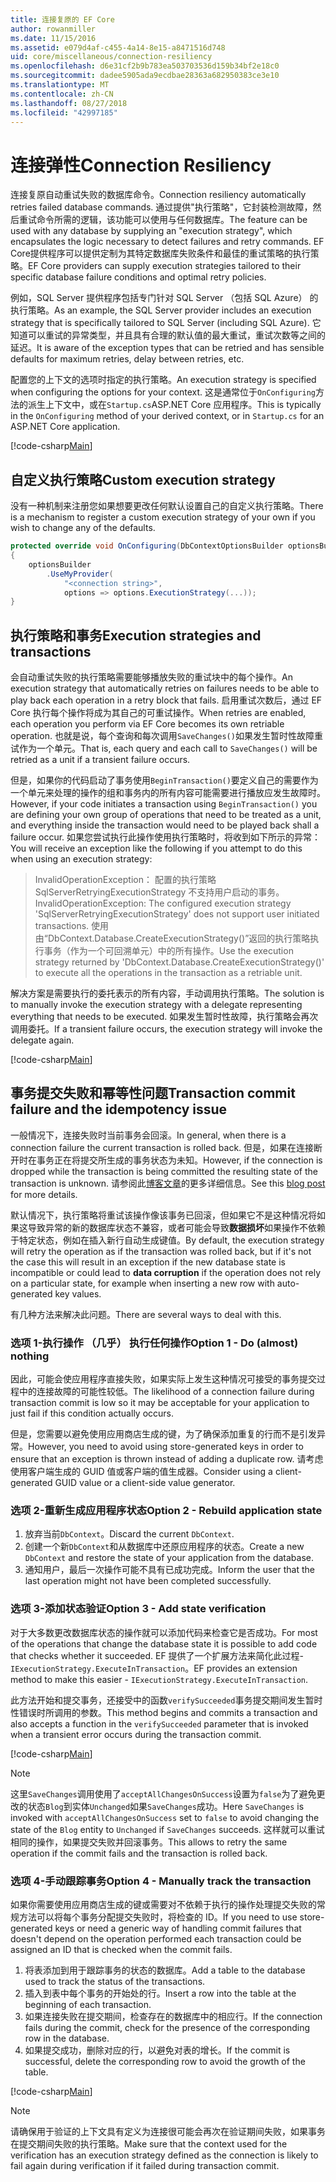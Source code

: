 ```yaml
---
title: 连接复原的 EF Core
author: rowanmiller
ms.date: 11/15/2016
ms.assetid: e079d4af-c455-4a14-8e15-a8471516d748
uid: core/miscellaneous/connection-resiliency
ms.openlocfilehash: d6e31cf2b9b783ea503703536d159b34bf2e18c0
ms.sourcegitcommit: dadee5905ada9ecdbae28363a682950383ce3e10
ms.translationtype: MT
ms.contentlocale: zh-CN
ms.lasthandoff: 08/27/2018
ms.locfileid: "42997185"
---
```

# <a name="connection-resiliency"></a><span data-ttu-id="9c288-102">连接弹性</span><span class="sxs-lookup"><span data-stu-id="9c288-102">Connection Resiliency</span></span>

<span data-ttu-id="9c288-103">连接复原自动重试失败的数据库命令。</span><span class="sxs-lookup"><span data-stu-id="9c288-103">Connection resiliency automatically retries failed database commands.</span></span> <span data-ttu-id="9c288-104">通过提供"执行策略"，它封装检测故障，然后重试命令所需的逻辑，该功能可以使用与任何数据库。</span><span class="sxs-lookup"><span data-stu-id="9c288-104">The feature can be used with any database by supplying an "execution strategy", which encapsulates the logic necessary to detect failures and retry commands.</span></span> <span data-ttu-id="9c288-105">EF Core提供程序可以提供定制为其特定数据库失败条件和最佳的重试策略的执行策略。</span><span class="sxs-lookup"><span data-stu-id="9c288-105">EF Core providers can supply execution strategies tailored to their specific database failure conditions and optimal retry policies.</span></span>

<span data-ttu-id="9c288-106">例如，SQL Server 提供程序包括专门针对 SQL Server （包括 SQL Azure） 的执行策略。</span><span class="sxs-lookup"><span data-stu-id="9c288-106">As an example, the SQL Server provider includes an execution strategy that is specifically tailored to SQL Server (including SQL Azure).</span></span> <span data-ttu-id="9c288-107">它知道可以重试的异常类型，并且具有合理的默认值的最大重试，重试次数等之间的延迟。</span><span class="sxs-lookup"><span data-stu-id="9c288-107">It is aware of the exception types that can be retried and has sensible defaults for maximum retries, delay between retries, etc.</span></span>

<span data-ttu-id="9c288-108">配置您的上下文的选项时指定的执行策略。</span><span class="sxs-lookup"><span data-stu-id="9c288-108">An execution strategy is specified when configuring the options for your context.</span></span> <span data-ttu-id="9c288-109">这是通常位于`OnConfiguring`方法的派生上下文中，或在`Startup.cs`ASP.NET Core 应用程序。</span><span class="sxs-lookup"><span data-stu-id="9c288-109">This is typically in the `OnConfiguring` method of your derived context, or in `Startup.cs` for an ASP.NET Core application.</span></span>

[!code-csharp[Main](../../../samples/core/Miscellaneous/ConnectionResiliency/Program.cs#OnConfiguring)]

## <a name="custom-execution-strategy"></a><span data-ttu-id="9c288-110">自定义执行策略</span><span class="sxs-lookup"><span data-stu-id="9c288-110">Custom execution strategy</span></span>

<span data-ttu-id="9c288-111">没有一种机制来注册您如果想要更改任何默认设置自己的自定义执行策略。</span><span class="sxs-lookup"><span data-stu-id="9c288-111">There is a mechanism to register a custom execution strategy of your own if you wish to change any of the defaults.</span></span>

``` csharp
protected override void OnConfiguring(DbContextOptionsBuilder optionsBuilder)
{
    optionsBuilder
        .UseMyProvider(
            "<connection string>",
            options => options.ExecutionStrategy(...));
}
```

## <a name="execution-strategies-and-transactions"></a><span data-ttu-id="9c288-112">执行策略和事务</span><span class="sxs-lookup"><span data-stu-id="9c288-112">Execution strategies and transactions</span></span>

<span data-ttu-id="9c288-113">会自动重试失败的执行策略需要能够播放失败的重试块中的每个操作。</span><span class="sxs-lookup"><span data-stu-id="9c288-113">An execution strategy that automatically retries on failures needs to be able to play back each operation in a retry block that fails.</span></span> <span data-ttu-id="9c288-114">启用重试次数后，通过 EF Core 执行每个操作将成为其自己的可重试操作。</span><span class="sxs-lookup"><span data-stu-id="9c288-114">When retries are enabled, each operation you perform via EF Core becomes its own retriable operation.</span></span> <span data-ttu-id="9c288-115">也就是说，每个查询和每次调用`SaveChanges()`如果发生暂时性故障重试作为一个单元。</span><span class="sxs-lookup"><span data-stu-id="9c288-115">That is, each query and each call to `SaveChanges()` will be retried as a unit if a transient failure occurs.</span></span>

<span data-ttu-id="9c288-116">但是，如果你的代码启动了事务使用`BeginTransaction()`要定义自己的需要作为一个单元来处理的操作的组和事务内的所有内容可能需要进行播放应发生故障时。</span><span class="sxs-lookup"><span data-stu-id="9c288-116">However, if your code initiates a transaction using `BeginTransaction()` you are defining your own group of operations that need to be treated as a unit, and everything inside the transaction would need to be played back shall a failure occur.</span></span> <span data-ttu-id="9c288-117">如果您尝试执行此操作使用执行策略时，将收到如下所示的异常：</span><span class="sxs-lookup"><span data-stu-id="9c288-117">You will receive an exception like the following if you attempt to do this when using an execution strategy:</span></span>

> <span data-ttu-id="9c288-118">InvalidOperationException： 配置的执行策略 SqlServerRetryingExecutionStrategy 不支持用户启动的事务。</span><span class="sxs-lookup"><span data-stu-id="9c288-118">InvalidOperationException: The configured execution strategy 'SqlServerRetryingExecutionStrategy' does not support user initiated transactions.</span></span> <span data-ttu-id="9c288-119">使用由“DbContext.Database.CreateExecutionStrategy()”返回的执行策略执行事务（作为一个可回溯单元）中的所有操作。</span><span class="sxs-lookup"><span data-stu-id="9c288-119">Use the execution strategy returned by 'DbContext.Database.CreateExecutionStrategy()' to execute all the operations in the transaction as a retriable unit.</span></span>

<span data-ttu-id="9c288-120">解决方案是需要执行的委托表示的所有内容，手动调用执行策略。</span><span class="sxs-lookup"><span data-stu-id="9c288-120">The solution is to manually invoke the execution strategy with a delegate representing everything that needs to be executed.</span></span> <span data-ttu-id="9c288-121">如果发生暂时性故障，执行策略会再次调用委托。</span><span class="sxs-lookup"><span data-stu-id="9c288-121">If a transient failure occurs, the execution strategy will invoke the delegate again.</span></span>

[!code-csharp[Main](../../../samples/core/Miscellaneous/ConnectionResiliency/Program.cs#ManualTransaction)]

## <a name="transaction-commit-failure-and-the-idempotency-issue"></a><span data-ttu-id="9c288-122">事务提交失败和幂等性问题</span><span class="sxs-lookup"><span data-stu-id="9c288-122">Transaction commit failure and the idempotency issue</span></span>

<span data-ttu-id="9c288-123">一般情况下，连接失败时当前事务会回滚。</span><span class="sxs-lookup"><span data-stu-id="9c288-123">In general, when there is a connection failure the current transaction is rolled back.</span></span> <span data-ttu-id="9c288-124">但是，如果在连接断开时在事务正在将提交所生成的事务状态为未知。</span><span class="sxs-lookup"><span data-stu-id="9c288-124">However, if the connection is dropped while the transaction is being committed the resulting state of the transaction is unknown.</span></span> <span data-ttu-id="9c288-125">请参阅此[博客文章](http://blogs.msdn.com/b/adonet/archive/2013/03/11/sql-database-connectivity-and-the-idempotency-issue.aspx)的更多详细信息。</span><span class="sxs-lookup"><span data-stu-id="9c288-125">See this [blog post](http://blogs.msdn.com/b/adonet/archive/2013/03/11/sql-database-connectivity-and-the-idempotency-issue.aspx) for more details.</span></span>

<span data-ttu-id="9c288-126">默认情况下，执行策略将重试该操作像该事务已回滚，但如果它不是这种情况将如果这导致异常的新的数据库状态不兼容，或者可能会导致**数据损坏**如果操作不依赖于特定状态，例如在插入新行自动生成键值。</span><span class="sxs-lookup"><span data-stu-id="9c288-126">By default, the execution strategy will retry the operation as if the transaction was rolled back, but if it's not the case this will result in an exception if the new database state is incompatible or could lead to **data corruption** if the operation does not rely on a particular state, for example when inserting a new row with auto-generated key values.</span></span>

<span data-ttu-id="9c288-127">有几种方法来解决此问题。</span><span class="sxs-lookup"><span data-stu-id="9c288-127">There are several ways to deal with this.</span></span>

### <a name="option-1---do-almost-nothing"></a><span data-ttu-id="9c288-128">选项 1-执行操作 （几乎） 执行任何操作</span><span class="sxs-lookup"><span data-stu-id="9c288-128">Option 1 - Do (almost) nothing</span></span>

<span data-ttu-id="9c288-129">因此，可能会使应用程序直接失败，如果实际上发生这种情况可接受的事务提交过程中的连接故障的可能性较低。</span><span class="sxs-lookup"><span data-stu-id="9c288-129">The likelihood of a connection failure during transaction commit is low so it may be acceptable for your application to just fail if this condition actually occurs.</span></span>

<span data-ttu-id="9c288-130">但是，您需要以避免使用应用商店生成的键，为了确保添加重复的行而不是引发异常。</span><span class="sxs-lookup"><span data-stu-id="9c288-130">However, you need to avoid using store-generated keys in order to ensure that an exception is thrown instead of adding a duplicate row.</span></span> <span data-ttu-id="9c288-131">请考虑使用客户端生成的 GUID 值或客户端的值生成器。</span><span class="sxs-lookup"><span data-stu-id="9c288-131">Consider using a client-generated GUID value or a client-side value generator.</span></span>

### <a name="option-2---rebuild-application-state"></a><span data-ttu-id="9c288-132">选项 2-重新生成应用程序状态</span><span class="sxs-lookup"><span data-stu-id="9c288-132">Option 2 - Rebuild application state</span></span>

1. <span data-ttu-id="9c288-133">放弃当前`DbContext`。</span><span class="sxs-lookup"><span data-stu-id="9c288-133">Discard the current `DbContext`.</span></span>
2. <span data-ttu-id="9c288-134">创建一个新`DbContext`和从数据库中还原应用程序的状态。</span><span class="sxs-lookup"><span data-stu-id="9c288-134">Create a new `DbContext` and restore the state of your application from the database.</span></span>
3. <span data-ttu-id="9c288-135">通知用户，最后一次操作可能不具有已成功完成。</span><span class="sxs-lookup"><span data-stu-id="9c288-135">Inform the user that the last operation might not have been completed successfully.</span></span>

### <a name="option-3---add-state-verification"></a><span data-ttu-id="9c288-136">选项 3-添加状态验证</span><span class="sxs-lookup"><span data-stu-id="9c288-136">Option 3 - Add state verification</span></span>

<span data-ttu-id="9c288-137">对于大多数更改数据库状态的操作就可以添加代码来检查它是否成功。</span><span class="sxs-lookup"><span data-stu-id="9c288-137">For most of the operations that change the database state it is possible to add code that checks whether it succeeded.</span></span> <span data-ttu-id="9c288-138">EF 提供了一个扩展方法来简化此过程- `IExecutionStrategy.ExecuteInTransaction`。</span><span class="sxs-lookup"><span data-stu-id="9c288-138">EF provides an extension method to make this easier - `IExecutionStrategy.ExecuteInTransaction`.</span></span>

<span data-ttu-id="9c288-139">此方法开始和提交事务，还接受中的函数`verifySucceeded`事务提交期间发生暂时性错误时所调用的参数。</span><span class="sxs-lookup"><span data-stu-id="9c288-139">This method begins and commits a transaction and also accepts a function in the `verifySucceeded` parameter that is invoked when a transient error occurs during the transaction commit.</span></span>

[!code-csharp[Main](../../../samples/core/Miscellaneous/ConnectionResiliency/Program.cs#Verification)]

> [!NOTE]
> <span data-ttu-id="9c288-140">这里`SaveChanges`调用使用了`acceptAllChangesOnSuccess`设置为`false`为了避免更改的状态`Blog`到实体`Unchanged`如果`SaveChanges`成功。</span><span class="sxs-lookup"><span data-stu-id="9c288-140">Here `SaveChanges` is invoked with `acceptAllChangesOnSuccess` set to `false` to avoid changing the state of the `Blog` entity to `Unchanged` if `SaveChanges` succeeds.</span></span> <span data-ttu-id="9c288-141">这样就可以重试相同的操作，如果提交失败并回滚事务。</span><span class="sxs-lookup"><span data-stu-id="9c288-141">This allows to retry the same operation if the commit fails and the transaction is rolled back.</span></span>

### <a name="option-4---manually-track-the-transaction"></a><span data-ttu-id="9c288-142">选项 4-手动跟踪事务</span><span class="sxs-lookup"><span data-stu-id="9c288-142">Option 4 - Manually track the transaction</span></span>

<span data-ttu-id="9c288-143">如果你需要使用应用商店生成的键或需要对不依赖于执行的操作处理提交失败的常规方法可以将每个事务分配提交失败时，将检查的 ID。</span><span class="sxs-lookup"><span data-stu-id="9c288-143">If you need to use store-generated keys or need a generic way of handling commit failures that doesn't depend on the operation performed each transaction could be assigned an ID that is checked when the commit fails.</span></span>

1. <span data-ttu-id="9c288-144">将表添加到用于跟踪事务的状态的数据库。</span><span class="sxs-lookup"><span data-stu-id="9c288-144">Add a table to the database used to track the status of the transactions.</span></span>
2. <span data-ttu-id="9c288-145">插入到表中每个事务的开始处的行。</span><span class="sxs-lookup"><span data-stu-id="9c288-145">Insert a row into the table at the beginning of each transaction.</span></span>
3. <span data-ttu-id="9c288-146">如果连接失败在提交期间，检查存在的数据库中的相应行。</span><span class="sxs-lookup"><span data-stu-id="9c288-146">If the connection fails during the commit, check for the presence of the corresponding row in the database.</span></span>
4. <span data-ttu-id="9c288-147">如果提交成功，删除对应的行，以避免对表的增长。</span><span class="sxs-lookup"><span data-stu-id="9c288-147">If the commit is successful, delete the corresponding row to avoid the growth of the table.</span></span>

[!code-csharp[Main](../../../samples/core/Miscellaneous/ConnectionResiliency/Program.cs#Tracking)]

> [!NOTE]
> <span data-ttu-id="9c288-148">请确保用于验证的上下文具有定义为连接很可能会再次在验证期间失败，如果事务在提交期间失败的执行策略。</span><span class="sxs-lookup"><span data-stu-id="9c288-148">Make sure that the context used for the verification has an execution strategy defined as the connection is likely to fail again during verification if it failed during transaction commit.</span></span>

